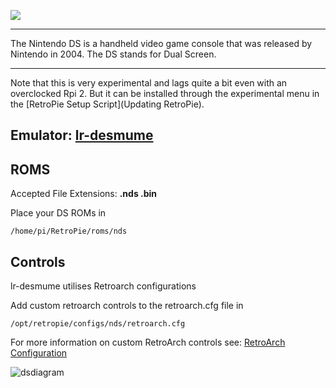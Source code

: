 ![](http://upload.wikimedia.org/wikipedia/commons/4/43/Nintendo_DS_logo.png)

***
The Nintendo DS is a handheld video game console that was released by Nintendo in 2004. The DS stands for Dual Screen.

***
Note that this is very experimental and lags quite a bit even with an overclocked Rpi 2. But it can be installed through the experimental menu in the [RetroPie Setup Script](Updating RetroPie).

## Emulator: [lr-desmume](https://github.com/libretro/desmume)

## ROMS
Accepted File Extensions: **.nds .bin**

Place your DS ROMs in 
```
/home/pi/RetroPie/roms/nds
```

## Controls

lr-desmume utilises Retroarch configurations

Add custom retroarch controls to the retroarch.cfg file in
```shell
/opt/retropie/configs/nds/retroarch.cfg
```
For more information on custom RetroArch controls see: [RetroArch Configuration](https://github.com/petrockblog/RetroPie-Setup/wiki/RetroArch-Configuration)

![dsdiagram](https://cloud.githubusercontent.com/assets/10035308/8240819/99893d9a-15c2-11e5-9d52-c86db39493f6.png)